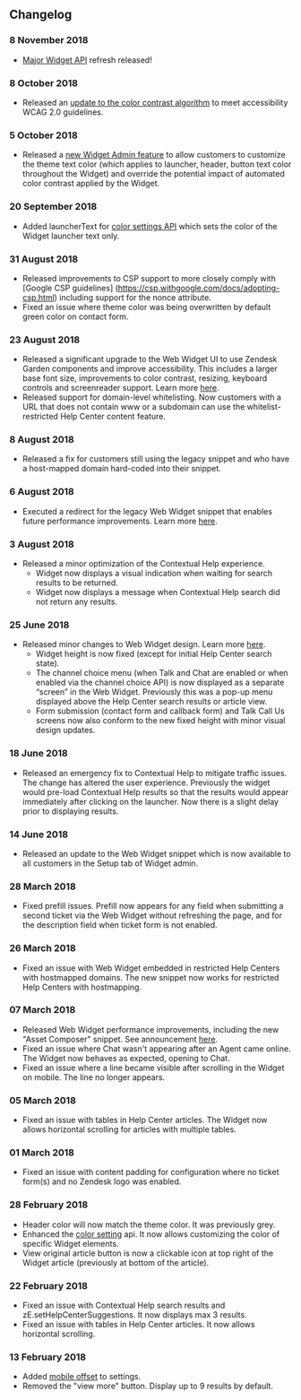 ## Changelog
### 8 November 2018
- [Major Widget API](https://developer.zendesk.com/embeddables/docs/widget/introduction) refresh released!

### 8 October 2018
- Released an [update to the color contrast algorithm](https://support.zendesk.com/hc/en-us/articles/360001963507-Web-Widget-Automatic-Color-Contrast-Update) to meet accessibility WCAG 2.0 guidelines.

### 5 October 2018
- Released a [new Widget Admin feature](https://support.zendesk.com/hc/en-us/articles/360001963507-Web-Widget-Automatic-Color-Contrast-Update) to allow customers to customize the theme text color (which applies to launcher, header, button text color throughout the Widget) and override the potential impact of automated color contrast applied by the Widget.

### 20 September 2018
- Added launcherText for [color settings API](https://developer.zendesk.com/embeddables/docs/widget/settings#color) which sets the color of the Widget launcher text only.

### 31 August 2018
- Released improvements to CSP support to more closely comply with [Google CSP guidelines] (https://csp.withgoogle.com/docs/adopting-csp.html) including support for the nonce attribute.
- Fixed an issue where theme color was being overwritten by default green color on contact form.

### 23 August 2018
- Released a significant upgrade to the Web Widget UI to use Zendesk Garden components and improve accessibility. This includes a larger base font size, improvements to color contrast, resizing, keyboard controls and screenreader support. Learn more [here](https://support.zendesk.com/hc/en-us/articles/360001899447).
- Released support for domain-level whitelisting. Now customers with a URL that does not contain www or a subdomain can use the whitelist-restricted Help Center content feature.

### 8 August 2018
- Released a fix for customers still using the legacy snippet and who have a host-mapped domain hard-coded into their snippet. 

### 6 August 2018
- Executed a redirect for the legacy Web Widget snippet that enables future performance improvements. Learn more [here](https://support.zendesk.com/hc/en-us/articles/360000620507-Announcing-Web-Widget-Performance-improvements).

### 3 August 2018
- Released a minor optimization of the Contextual Help experience.
  - Widget now displays a visual indication when waiting for search results to be returned.
  - Widget now displays a message when Contextual Help search did not return any results.

### 25 June 2018
- Released minor changes to Web Widget design. Learn more [here](https://support.zendesk.com/hc/en-us/articles/360001558868-Update-to-Web-Widget-interface-and-experience).
  - Widget height is now fixed (except for initial Help Center search state). 
  - The channel choice menu (when Talk and Chat are enabled or when enabled via the channel choice API) is now displayed as a separate “screen” in the Web Widget. Previously this was a pop-up menu displayed above the Help Center search results or article view.
  - Form submission (contact form and callback form) and Talk Call Us screens now also conform to the new fixed height with minor visual design updates.

### 18 June 2018
- Released an emergency fix to Contextual Help to mitigate traffic issues. The change has altered the user experience. Previously the widget would pre-load Contextual Help results so that the results would appear immediately after clicking on the launcher. Now there is a slight delay prior to displaying results. 

### 14 June 2018
- Released an update to the Web Widget snippet which is now available to all customers in the Setup tab of Widget admin.

### 28 March 2018
- Fixed prefill issues. Prefill now appears for any field when submitting a second ticket via the Web Widget without refreshing the page, and for the description field when ticket form is not enabled.

### 26 March 2018
- Fixed an issue with Web Widget embedded in restricted Help Centers with hostmapped domains. The new snippet now works for restricted Help Centers with hostmapping.

### 07 March 2018
- Released Web Widget performance improvements, including the new "Asset Composer" snippet. See announcement [here](https://support.zendesk.com/hc/en-us/articles/360000620507).
- Fixed an issue where Chat wasn't appearing after an Agent came online. The Widget now behaves as expected, opening to Chat.
- Fixed an issue where a line became visible after scrolling in the Widget on mobile. The line no longer appears.

### 05 March 2018
- Fixed an issue with tables in Help Center articles. The Widget now allows horizontal scrolling for articles with multiple tables. 

### 01 March 2018
- Fixed an issue with content padding for configuration where no ticket form(s) and no Zendesk logo was enabled.

### 28 February 2018
- Header color will now match the theme color. It was previously grey.
- Enhanced the [color setting](/embeddables/docs/widget/zesettings#color) api. It now allows customizing the color of specific Widget elements.
- View original article button is now a clickable icon at top right of the Widget article (previously at bottom of the article).

### 22 February 2018
- Fixed an issue with Contextual Help search results and zE.setHelpCenterSuggestions. It now displays max 3 results.
- Fixed an issue with tables in Help Center articles. It now allows horizontal scrolling.

### 13 February 2018
- Added [mobile offset](/embeddables/docs/widget/zesettings#offset) to settings.
- Removed the "view more" button. Display up to 9 results by default.
